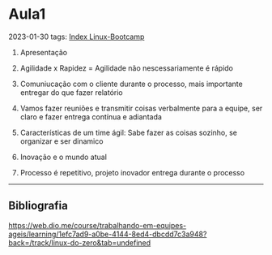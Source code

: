 # Aula1
2023-01-30
tags: [Index Linux-Bootcamp](../../Index%20Linux-Bootcamp.md)

1. Apresentação
2. Agilidade x Rapidez = Agilidade não nescessariamente é rápido
3.  Comuniucação com o cliente durante o processo, mais importante entregar do que fazer relatório
4. Vamos fazer reuniões e transmitir coisas verbalmente para a equipe, ser claro e fazer entrega contínua e adiantada
5. Características de um time ágil: Sabe fazer as coisas sozinho, se organizar e ser dinamico 
6. Inovação e o mundo atual

1. Processo é repetitivo, projeto inovador entrega durante o processo

-----------------------------------------------
## Bibliografia

https://web.dio.me/course/trabalhando-em-equipes-ageis/learning/1efc7ad9-a0be-4144-8ed4-dbcdd7c3a948?back=/track/linux-do-zero&tab=undefined